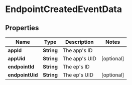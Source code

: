 

# EndpointCreatedEventData


## Properties

| Name | Type | Description | Notes |
|------------ | ------------- | ------------- | -------------|
|**appId** | **String** | The app&#39;s ID |  |
|**appUid** | **String** | The app&#39;s UID |  [optional] |
|**endpointId** | **String** | The ep&#39;s ID |  |
|**endpointUid** | **String** | The ep&#39;s UID |  [optional] |



